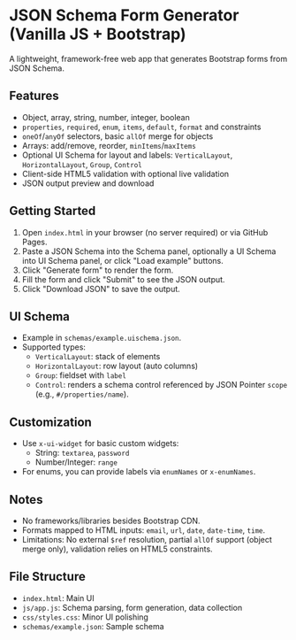 # JSON Schema Form Generator (Vanilla JS + Bootstrap)

A lightweight, framework-free web app that generates Bootstrap forms from JSON Schema.

## Features
- Object, array, string, number, integer, boolean
- `properties`, `required`, `enum`, `items`, `default`, `format` and constraints
- `oneOf`/`anyOf` selectors, basic `allOf` merge for objects
- Arrays: add/remove, reorder, `minItems`/`maxItems`
- Optional UI Schema for layout and labels: `VerticalLayout`, `HorizontalLayout`, `Group`, `Control`
- Client-side HTML5 validation with optional live validation
- JSON output preview and download

## Getting Started
1. Open `index.html` in your browser (no server required) or via GitHub Pages.
2. Paste a JSON Schema into the Schema panel, optionally a UI Schema into UI Schema panel, or click "Load example" buttons.
3. Click "Generate form" to render the form.
4. Fill the form and click "Submit" to see the JSON output.
5. Click "Download JSON" to save the output.

## UI Schema
- Example in `schemas/example.uischema.json`.
- Supported types:
  - `VerticalLayout`: stack of elements
  - `HorizontalLayout`: row layout (auto columns)
  - `Group`: fieldset with `label`
  - `Control`: renders a schema control referenced by JSON Pointer `scope` (e.g., `#/properties/name`).

## Customization
- Use `x-ui-widget` for basic custom widgets:
  - String: `textarea`, `password`
  - Number/Integer: `range`
- For enums, you can provide labels via `enumNames` or `x-enumNames`.

## Notes
- No frameworks/libraries besides Bootstrap CDN.
- Formats mapped to HTML inputs: `email`, `url`, `date`, `date-time`, `time`.
- Limitations: No external `$ref` resolution, partial `allOf` support (object merge only), validation relies on HTML5 constraints.

## File Structure
- `index.html`: Main UI
- `js/app.js`: Schema parsing, form generation, data collection
- `css/styles.css`: Minor UI polishing
- `schemas/example.json`: Sample schema
